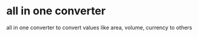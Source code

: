 # all in one converter
 all in one converter to convert values like area, volume, currency to others
